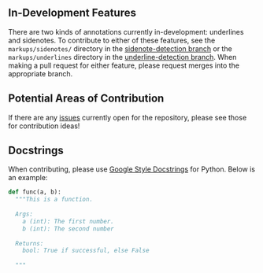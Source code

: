 ## In-Development Features
There are two kinds of annotations currently in-development: underlines and sidenotes. To contribute to either of these features, see the `markups/sidenotes/` directory in the [sidenote-detection branch](https://github.com/iRove108/markups/tree/sidenote-detection/markups/sidenotes) or the `markups/underlines` directory in the [underline-detection branch](https://github.com/iRove108/markups/tree/underline-detection/markups/underlines). When making a pull request for either feature, please request merges into the appropriate branch.

## Potential Areas of Contribution
If there are any [issues](https://github.com/iRove108/markups/issues) currently open for the repository, please see those for contribution ideas!

## Docstrings
When contributing, please use [Google Style Docstrings](https://sphinxcontrib-napoleon.readthedocs.io/en/latest/example_google.html) for Python. Below is an example:
```Python
def func(a, b):
  """This is a function.
  
  Args:
    a (int): The first number.
    b (int): The second number
  
  Returns:
    bool: True if successful, else False
    
  """
```
